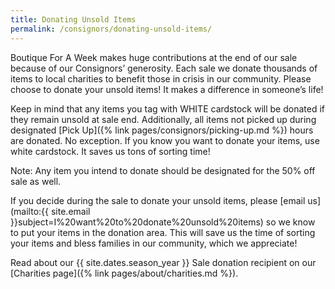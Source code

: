 ```yaml
---
title: Donating Unsold Items
permalink: /consignors/donating-unsold-items/
---
```


Boutique For A Week makes huge contributions at the end of our sale because of our Consignors’ generosity. Each sale we donate thousands of items to local charities to benefit those in crisis in our community. Please choose to donate your unsold items! It makes a difference in someone’s life!

Keep in mind that any items you tag with WHITE cardstock will be donated if they remain unsold at sale end. Additionally, all items not picked up during designated [Pick Up]({% link pages/consignors/picking-up.md %}) hours are donated. No exception. If you know you want to donate your items, use white cardstock. It saves us tons of sorting time!

Note: Any item you intend to donate should be designated for the 50% off sale as well.

If you decide during the sale to donate your unsold items, please [email us](mailto:{{ site.email }}subject=I%20want%20to%20donate%20unsold%20items) so we know to put your items in the donation area. This will save us the time of sorting your items and bless families in our community, which we appreciate!

Read about our {{ site.dates.season_year }} Sale donation recipient on our [Charities page]({% link pages/about/charities.md %}).
